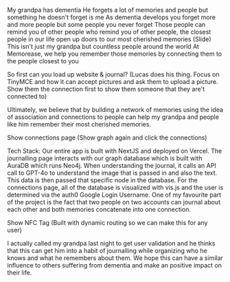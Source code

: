 My grandpa has dementia
He forgets a lot of memories and people but something he doesn't forget is me
As dementia develops you forget more and more people but some people you never forget
Those people can remind you of other people who remind you of other people, the closest people in our life open up doors to our most cherished memories
(Slide)
This isn't just my grandpa but countless people around the world
At Memorease, we help you remember those memories by connecting them to the people closest to you

So first can you load up website & journal? (Lucas does his thing. Focus on TinyMCE and how it can accept pictures and ask them to upload a picture. Show them the connection first to show them someone that they are't connected to)

Ultimately, we believe that by building a network of memories using the idea of association and connections to people can help my grandpa and people like him remember their most cherished memories.

Show connections page (Show graph again and click the connections)

Tech Stack: Our entire app is built with NextJS and deployed on Vercel. The journalling page interacts with our graph database which is built with AuraDB which runs Neo4j. When understanding the journal, it calls an API call to GPT-4o to understand the image that is passed in and also the text. This data is then passed that specific node in the database. For the connections page, all of the database is visualized with vis.js and the user is determined via the auth0 Google Login Username. One of my favourite part of the project is the fact that two people on two accounts can journal about each other and both memories concatenate into one connection. 

Show NFC Tag (Built with dynamic routing so we can make this for any user)

I actually called my grandpa last night to get user validation and he thinks that this can get him into a habit of journalling while organizing who he knows and what he remembers about them. We hope this can have a similar influence to others suffering from dementia and make an positive impact on their life.



